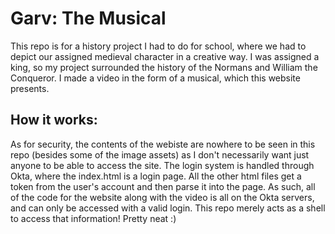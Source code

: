# Garv: The Musical
This repo is for a history project I had to do for school, where we had to depict our assigned medieval character in a creative way. I was assigned a king, so my project surrounded the history of the Normans and William the Conqueror. I made a video in the form of a musical, which this website presents.

## How it works:
As for security, the contents of the webiste are nowhere to be seen in this repo (besides some of the image assets) as I don't necessarily want just anyone to be able to access the site. The login system is handled through Okta, where the index.html is a login page. All the other html files get a token from the user's account and then parse it into the page. As such, all of the code for the website along with the video is all on the Okta servers, and can only be accessed with a valid login. This repo merely acts as a shell to access that information! Pretty neat :)
